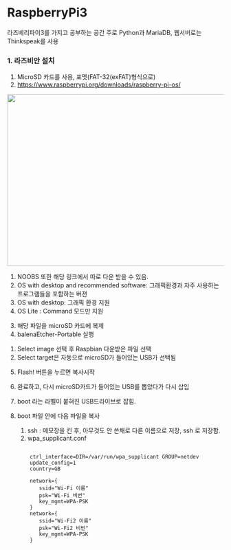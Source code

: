 # RaspberryPi3

라즈베리파이3를 가지고 공부하는 공간
주로 Python과 MariaDB, 웹서버로는 Thinkspeak를 사용

### 1. 라즈비안 설치 
1. MicroSD 카드를 사용, 포멧(FAT-32(exFAT)형식으로)
2. https://www.raspberrypi.org/downloads/raspberry-pi-os/

<img src="https://user-images.githubusercontent.com/64456822/86572230-9ba8cd80-bfad-11ea-9966-e92c42e2eed8.JPG" width="650px" height="400px"></img>

  1) NOOBS 또한 해당 링크에서 따로 다운 받을 수 있음. 
  2) OS with desktop and recommended software: 그래픽환경과 자주 사용하는 프로그램들을 포함하는 버젼
  3) OS with desktop: 그래픽 환경 지원
  4) OS Lite : Command 모드만 지원
  
3. 해당 파일을 microSD 카드에 복제
4. balenaEtcher-Portable 실행
  1) Select image 선택 후 Raspbian 다운받은 파일 선택
  2) Select target은 자동으로 microSD가 들어있는 USB가 선택됨
5. Flash! 버튼을 누르면 복사시작
6. 완료하고, 다시 microSD카드가 들어있는 USB를 뽑았다가 다시 삽입
7. boot 라는 라벨이 붙혀진 USB드라이브로 잡힘.
8. boot 파일 안에 다음 파일을 복사
   1) ssh : 메모장을 킨 후, 아무것도 안 쓴채로 다른 이름으로 저장, ssh 로 저장함.
   2) wpa_supplicant.conf
   
   <pre>
   <code>
       ctrl_interface=DIR=/var/run/wpa_supplicant GROUP=netdev
       update_config=1
       country=GB
        
       network={
          ssid="Wi-Fi 이름"
          psk="Wi-Fi 비번"
          key_mgmt=WPA-PSK
       }
       network={
          ssid="Wi-Fi2 이름"
          psk="Wi-Fi2 비번"
          key_mgmt=WPA-PSK
       }
 </code>
 </pre>
 
   
  
  
